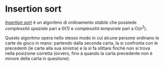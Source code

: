 # Insertion sort

*[Insertion sort](src/main/java/model/algorithm/InsertionSort/InsertionSort.java)* è un algoritmo di ordinamento *stabile* che possiede *complessità spaziale* pari a Θ(1) e *complessità temporale* pari a O(n<sup>2</sup>).

Questo algoritmo opera nello stesso modo in cui alcune persone ordinano le carte da gioco in mano: partendo dalla seconda carta, la si confronta con le precedenti (le carte alla sua sinistra) e la si fa slittare finché non si trova nella posizione corretta (ovvero, fino a quando la carta precedente non è minore della carta in questione).

